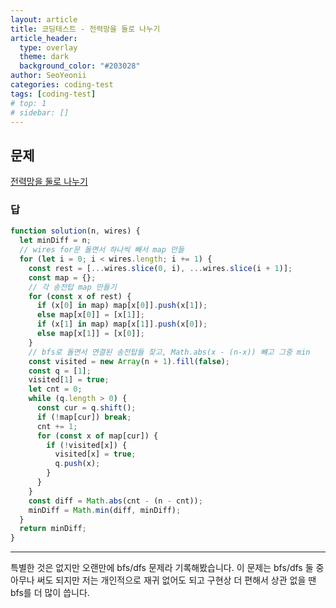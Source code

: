 ```yaml
---
layout: article
title: 코딩테스트 - 전력망을 둘로 나누기
article_header:
  type: overlay
  theme: dark
  background_color: "#203028"
author: SeoYeonii
categories: coding-test
tags: [coding-test]
# top: 1
# sidebar: []
---
```


## 문제

[전력망을 둘로 나누기](https://school.programmers.co.kr/learn/courses/30/lessons/86971)

### 답

```js
function solution(n, wires) {
  let minDiff = n;
  // wires for문 돌면서 하나씩 빼서 map 만들
  for (let i = 0; i < wires.length; i += 1) {
    const rest = [...wires.slice(0, i), ...wires.slice(i + 1)];
    const map = {};
    // 각 송전탑 map 만들기
    for (const x of rest) {
      if (x[0] in map) map[x[0]].push(x[1]);
      else map[x[0]] = [x[1]];
      if (x[1] in map) map[x[1]].push(x[0]);
      else map[x[1]] = [x[0]];
    }
    // bfs로 돌면서 연결된 송전탑들 찾고, Math.abs(x - (n-x)) 뺴고 그중 min
    const visited = new Array(n + 1).fill(false);
    const q = [1];
    visited[1] = true;
    let cnt = 0;
    while (q.length > 0) {
      const cur = q.shift();
      if (!map[cur]) break;
      cnt += 1;
      for (const x of map[cur]) {
        if (!visited[x]) {
          visited[x] = true;
          q.push(x);
        }
      }
    }
    const diff = Math.abs(cnt - (n - cnt));
    minDiff = Math.min(diff, minDiff);
  }
  return minDiff;
}
```

---

특별한 것은 없지만 오랜만에 bfs/dfs 문제라 기록해봤습니다.
이 문제는 bfs/dfs 둘 중 아무나 써도 되지만
저는 개인적으로 재귀 없어도 되고 구현상 더 편해서 상관 없을 땐 bfs를 더 많이 씁니다.
